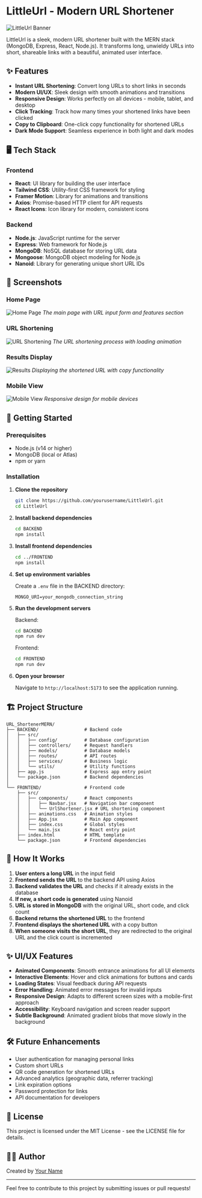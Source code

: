 # LittleUrl - Modern URL Shortener

![LittleUrl Banner](https://i.imgur.com/placeholder-image.png)

LittleUrl is a sleek, modern URL shortener built with the MERN stack (MongoDB, Express, React, Node.js). It transforms long, unwieldy URLs into short, shareable links with a beautiful, animated user interface.

## ✨ Features

- **Instant URL Shortening**: Convert long URLs to short links in seconds
- **Modern UI/UX**: Sleek design with smooth animations and transitions
- **Responsive Design**: Works perfectly on all devices - mobile, tablet, and desktop
- **Click Tracking**: Track how many times your shortened links have been clicked
- **Copy to Clipboard**: One-click copy functionality for shortened URLs
- **Dark Mode Support**: Seamless experience in both light and dark modes

## 🖥️ Tech Stack

### Frontend
- **React**: UI library for building the user interface
- **Tailwind CSS**: Utility-first CSS framework for styling
- **Framer Motion**: Library for animations and transitions
- **Axios**: Promise-based HTTP client for API requests
- **React Icons**: Icon library for modern, consistent icons

### Backend
- **Node.js**: JavaScript runtime for the server
- **Express**: Web framework for Node.js
- **MongoDB**: NoSQL database for storing URL data
- **Mongoose**: MongoDB object modeling for Node.js
- **Nanoid**: Library for generating unique short URL IDs

## 📸 Screenshots

### Home Page
![Home Page](https://i.imgur.com/placeholder-home.png)
*The main page with URL input form and features section*

### URL Shortening
![URL Shortening](https://i.imgur.com/placeholder-shortening.png)
*The URL shortening process with loading animation*

### Results Display
![Results](https://i.imgur.com/placeholder-results.png)
*Displaying the shortened URL with copy functionality*

### Mobile View
![Mobile View](https://i.imgur.com/placeholder-mobile.png)
*Responsive design for mobile devices*

## 🚀 Getting Started

### Prerequisites
- Node.js (v14 or higher)
- MongoDB (local or Atlas)
- npm or yarn

### Installation

1. **Clone the repository**
   ```bash
   git clone https://github.com/yourusername/LittleUrl.git
   cd LittleUrl
   ```

2. **Install backend dependencies**
   ```bash
   cd BACKEND
   npm install
   ```

3. **Install frontend dependencies**
   ```bash
   cd ../FRONTEND
   npm install
   ```

4. **Set up environment variables**
   
   Create a `.env` file in the BACKEND directory:
   ```
   MONGO_URI=your_mongodb_connection_string
   ```

5. **Run the development servers**

   Backend:
   ```bash
   cd BACKEND
   npm run dev
   ```

   Frontend:
   ```bash
   cd FRONTEND
   npm run dev
   ```

6. **Open your browser**
   
   Navigate to `http://localhost:5173` to see the application running.

## 🏗️ Project Structure

```
URL_ShortenerMERN/
├── BACKEND/                 # Backend code
│   ├── src/
│   │   ├── config/          # Database configuration
│   │   ├── controllers/     # Request handlers
│   │   ├── models/          # Database models
│   │   ├── routes/          # API routes
│   │   ├── services/        # Business logic
│   │   └── utils/           # Utility functions
│   ├── app.js               # Express app entry point
│   └── package.json         # Backend dependencies
│
└── FRONTEND/                # Frontend code
    ├── src/
    │   ├── components/      # React components
    │   │   ├── Navbar.jsx   # Navigation bar component
    │   │   └── UrlShortener.jsx # URL shortening component
    │   ├── animations.css   # Animation styles
    │   ├── App.jsx          # Main App component
    │   ├── index.css        # Global styles
    │   └── main.jsx         # React entry point
    ├── index.html           # HTML template
    └── package.json         # Frontend dependencies
```

## 🔄 How It Works

1. **User enters a long URL** in the input field
2. **Frontend sends the URL** to the backend API using Axios
3. **Backend validates the URL** and checks if it already exists in the database
4. **If new, a short code is generated** using Nanoid
5. **URL is stored in MongoDB** with the original URL, short code, and click count
6. **Backend returns the shortened URL** to the frontend
7. **Frontend displays the shortened URL** with a copy button
8. **When someone visits the short URL**, they are redirected to the original URL and the click count is incremented

## ✨ UI/UX Features

- **Animated Components**: Smooth entrance animations for all UI elements
- **Interactive Elements**: Hover and click animations for buttons and cards
- **Loading States**: Visual feedback during API requests
- **Error Handling**: Animated error messages for invalid inputs
- **Responsive Design**: Adapts to different screen sizes with a mobile-first approach
- **Accessibility**: Keyboard navigation and screen reader support
- **Subtle Background**: Animated gradient blobs that move slowly in the background

## 🛠️ Future Enhancements

- User authentication for managing personal links
- Custom short URLs
- QR code generation for shortened URLs
- Advanced analytics (geographic data, referrer tracking)
- Link expiration options
- Password protection for links
- API documentation for developers

## 📄 License

This project is licensed under the MIT License - see the LICENSE file for details.

## 👨‍💻 Author

Created by [Your Name](https://github.com/yourusername)

---

Feel free to contribute to this project by submitting issues or pull requests!
